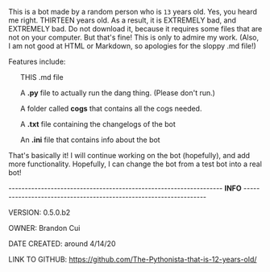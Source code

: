 This is a bot made by a random person who is `13` years old. Yes, you heard me right. THIRTEEN years old.
As a result, it is EXTREMELY bad, and EXTREMELY bad. Do not download it, because it requires
some files that are not on your computer. But that's fine! This is only to admire my work.
(Also, I am not good at HTML or Markdown, so apologies for the sloppy .md file!)

<p>
    Features include:
        <ul>
        THIS .md file
    </ul>
    <ul>
        A <strong>.py</strong> file to actually run the dang thing. (Please don't run.)
    </ul>
    <ul>
    A folder called <strong>cogs</strong> that contains all the cogs needed.
    </ul>
    <ul>
        A <strong>.txt</strong> file containing the changelogs of the bot
    </ul>
    <ul>
        An <strong>.ini</strong> file that contains info about the bot
    </ul>
That's basically it! I will continue working on the bot (hopefully), and add more functionality.
Hopefully, I can change the bot from a test bot into a real bot!
<p>
------------------------------------------------------------------
<strong>INFO</strong>
------------------------------------------------------------------</p>
VERSION: 0.5.0.b2
<p>

OWNER: Brandon Cui
</p>
<p>
DATE CREATED: around 4/14/20
</p>
<p>
LINK TO GITHUB: <a href="https://github.com/The-Pythonista-that-is-12-years-old/">https://github.com/The-Pythonista-that-is-12-years-old/</a>
</p>
